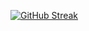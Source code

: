 [![GitHub Streak](https://streak-stats.demolab.com?user=GjorgiG&theme=github-dark)](https://git.io/streak-stats)
